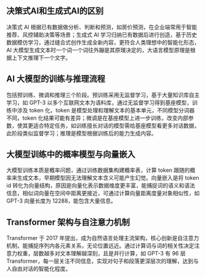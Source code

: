 <!--
 * @Author: Yunpeng Shi y.shi27@newcastle.ac.uk
 * @Date: 2025-06-20 10:45:33
 * @LastEditors: Yunpeng Shi y.shi27@newcastle.ac.uk
 * @LastEditTime: 2025-06-20 11:06:36
 * @FilePath: /markdown记录/AI大模型底层原理.md
 * @Description: 这是默认设置,请设置`customMade`, 打开koroFileHeader查看配置 进行设置: https://github.com/OBKoro1/koro1FileHeader/wiki/%E9%85%8D%E7%BD%AE
-->
## 决策式AI和生成式AI的区别
决策式 AI 根据已有数据做分析、判断和预测，如房价预测，在企业端常用于智能推荐、风控辅助决策等场景；生成式 AI 学习归纳已有数据后进行创造，基于历史数据模仿学习，通过缝合式创作生成全新内容，更符合人类理想中的智能化形态，AI 大模型生成文本时一个词一个词往外蹦是其原理决定的，大语言模型原理是根据上下文推理下一个文字。

## AI 大模型的训练与推理流程
包括预训练、微调和推理三个阶段。预训练采用无监督学习，基于大量知识库自主学习，如 GPT-3 以多个互联网文本为语料库，通过无监督学习得到基座模型，训练中涉及 token 化，token 是模型处理和理解文本的基本单元，不同模型分词器不同，token 化结果可能有差异；微调是在基座模型上进一步训练，改变内部参数，使其更适合特定任务，如训练擅长对话的模型需给基座模型看更多对话数据，此阶段类似监督学习；推理是模型根据训练后的能力生成内容。

## 大模型训练中的概率模型与向量嵌入
大模型训练本质是概率问题，通过训练数据集构建概率表，计算 token 跟随的概率来生成文本，早期模型因无法理解文本含义可能产生幻觉。向量嵌入是将 token id 转化为向量结构，原因是向量化表示数据维度更丰富，能捕捉词的语义和语法信息，相似词向量在空间中距离更接近，可通过计算向量距离度量对象相似性，如 GPT-3 向量长度为 12288，能包含大量信息。

## Transformer 架构与自注意力机制
Transformer 于 2017 年提出，成为自然语言处理主流架构，核心创新是自注意力机制，能捕捉序列内各元素关系，无论位置远近。通过计算词与词的相关性决定注意力权重，层数越多对文本理解越深刻，且是并行计算，如 GPT-3 有 96 层 Transformer，每一层关注不同信息，实现对句子和段落更深层次的理解，达到与人自由对话的智能化程度。
